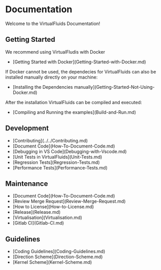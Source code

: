 <!-- SPDX-License-Identifier: GPL-3.0-or-later -->
<!-- SPDX-FileCopyrightText: Copyright © VirtualFluids Project contributors, see AUTHORS.md in root folder -->

# Documentation

Welcome to the VirtualFluids Documentation!

## Getting Started

We recommend using VirtualFludis with Docker
- <!-- DOXYGEN_MAKE_REF -->[Getting Started with Docker](Getting-Started-with-Docker.md)

If Docker cannot be used, the dependecies for VirtualFluids can also be installed manually directly on your machine:
- <!-- DOXYGEN_MAKE_REF -->[Installing the Dependencies manually](Getting-Started-Not-Using-Docker.md)

 After the installation VirtualFluids can be compiled and executed:
- <!-- DOXYGEN_MAKE_REF -->[Compiling and Running the examples](Build-and-Run.md)

## Development

- <!-- DOXYGEN_MAKE_REF -->[Contributing](../../Contributing.md)
- <!-- DOXYGEN_MAKE_REF -->[Document Code](How-To-Document-Code.md)
- <!-- DOXYGEN_MAKE_REF -->[Debugging in VS Code](Debugging-with-Vscode.md)
- <!-- DOXYGEN_MAKE_REF -->[Unit Tests in VirtualFluids](Unit-Tests.md)
- <!-- DOXYGEN_MAKE_REF -->[Regression Tests](Regression-Tests.md)
- <!-- DOXYGEN_MAKE_REF -->[Performance Tests](Performance-Tests.md)

## Maintenance
- <!-- DOXYGEN_MAKE_REF -->[Document Code](How-To-Document-Code.md)
- <!-- DOXYGEN_MAKE_REF -->[Review Merge Request](Review-Merge-Request.md)
- <!-- DOXYGEN_MAKE_REF -->[How to License](How-to-License.md)
- <!-- DOXYGEN_MAKE_REF -->[Release](Release.md)
- <!-- DOXYGEN_MAKE_REF -->[Virtualisation](Virtualisation.md)
- <!-- DOXYGEN_MAKE_REF -->[Gitlab CI](Gitlab-CI.md)


## Guidelines

- <!-- DOXYGEN_MAKE_REF -->[Coding Guidelines](Coding-Guidelines.md)
- <!-- DOXYGEN_MAKE_REF -->[Direction Scheme](Direction-Scheme.md)
- <!-- DOXYGEN_MAKE_REF -->[Kernel Scheme](Kernel-Scheme.md)
